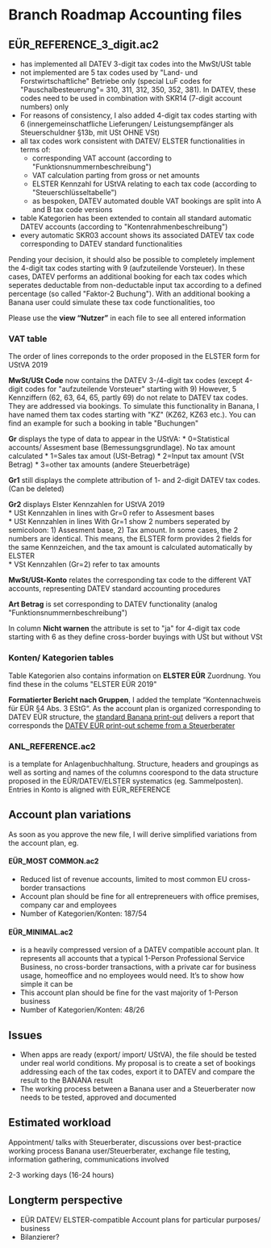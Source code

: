 # Branch Roadmap Accounting files

## EÜR_REFERENCE_3_digit.ac2

* has implemented all DATEV 3-digit tax codes into the MwSt/USt table
* not implemented are 5 tax codes used by "Land- und Forstwirtschaftliche" Betriebe only (special LuF codes for "Pauschalbesteuerung"= 310, 311, 312, 350, 352, 381). In DATEV, these codes need to be used in combination with SKR14 (7-digit account numbers) only
* For reasons of consistency, I also added 4-digit tax codes starting with 6 (innergemeinschatfliche Lieferungen/ Leistungsempfänger als Steuerschuldner §13b, mit USt OHNE VSt)
* all tax codes work consistent with DATEV/ ELSTER functionalities in terms of:
    * corresponding VAT account (according to "Funktionsnummernbeschreibung")
    * VAT calculation parting from gross or net amounts
    * ELSTER Kennzahl for UStVA relating to each tax code (according to "Steuerschlüsseltabelle")
    * as bespoken, DATEV automated double VAT bookings are split into A and B tax code versions 
* table Kategorien has been extended to contain all standard automatic DATEV accounts (according to "Kontenrahmenbeschreibung")
* every automatic SKR03 account shows its associated DATEV tax code corresponding to DATEV standard functionalities    

Pending your decision, it should also be possible to completely implement the 4-digit tax codes starting with 9 (aufzuteilende Vorsteuer). In these cases, DATEV performs an additional booking for each tax codes which seperates deductable from non-deductable input tax according to a defined percentage (so called "Faktor-2 Buchung"). With an additional booking a Banana user could simulate these tax code functionalities, too

Please use the **view “Nutzer”** in each file to see all entered information    

### VAT table   

The order of lines correponds to the order proposed in the ELSTER form for UStVA 2019

**MwSt/USt Code** now contains the DATEV 3-/4-digit tax codes (except 4-digit codes for "aufzuteilende Vorsteuer" starting with 9)
However, 5 Kennziffern (62, 63, 64, 65, partly 69) do not relate to DATEV tax codes. They are addressed via bookings. To simulate this functionality in Banana, I have named them tax codes starting with "KZ" (KZ62, KZ63 etc.). You can find an example for such a booking in table "Buchungen"

**Gr** displays the type of data to appear in the UStVA:
    * 0=Statistical accounts/ Assesment base (Bemessungsgrundlage). No tax amount calculated
    * 1=Sales tax amout (USt-Betrag)
    * 2=Input tax amount (VSt Betrag)
    * 3=other tax amounts (andere Steuerbeträge)

**Gr1** still displays the complete attribution of 1- and 2-digit DATEV tax codes. (Can be deleted)

**Gr2** displays Elster Kennzahlen for UStVA 2019   
    * USt Kennzahlen in lines with Gr=0 refer to Assesment bases       
    * USt Kennzahlen in lines With Gr=1 show 2 numbers seperated by semicoloon: 1) Assesment base, 2) Tax amount. In some cases, the 2 numbers are identical. This means, the ELSTER form provides 2 fields for the same Kennzeichen, and the tax amount is calculated automatically by ELSTER     
    * VSt Kennzahlen (Gr=2) refer to tax amounts   
    
**MwSt/USt-Konto** relates the corresponding tax code to the different VAT accounts, representing DATEV standard accounting procedures

**Art Betrag** is set corresponding to DATEV functionality (analog "Funktionsnummernbeschreibung")

In column **Nicht warnen** the attribute is set to "ja" for 4-digit tax code starting with 6 as they define cross-border buyings with USt but without VSt


### Konten/ Kategorien tables

Table Kategorien also contains information on **ELSTER EÜR** Zuordnung. You find these in the colums "ELSTER EÜR 2019"

**Formatierter Bericht nach Gruppen**, I added the template “Kontennachweis für EÜR §4 Abs. 3 EStG“. As the account plan is organized corresponding to DATEV EÜR structure, the [standard Banana print-out](https://github.com/RobertUlb/Germany/blob/patch-1/E%C3%9CRDossier/1_Accounting%20File%20E%C3%9CR%20and%20Anlagenspiegel/E%C3%9CR%20Printout%20from%20Banana.pdf "Example") delivers a report that corresponds the [DATEV EÜR print-out scheme from a Steuerberater](https://github.com/RobertUlb/Germany/blob/patch-1/E%C3%9CRDossier/1_Accounting%20File%20E%C3%9CR%20and%20Anlagenspiegel/DATEV%20E%C3%9CR%20Examples/E%C3%9CR%20DATEV%20Beispiel%20StB%20Heiko%20Primas.pdf "Example Heiko Primas")


### ANL_REFERENCE.ac2
is a template for Anlagenbuchhaltung. Structure, headers and groupings as well as sorting and names of the columns coorespond to the data structure proposed in the EÜR/DATEV/ELSTER systematics (eg. Sammelposten). Entries in Konto is aligned with EÜR_REFERENCE


## Account plan variations
As soon as you approve the new file, I will derive simplified variations from the account plan, eg.

#### EÜR_MOST COMMON.ac2
* Reduced list of revenue accounts, limited to most common EU cross-border transactions
* Account plan should be fine for all entrepreneuers with office premises, company car and employees
* Number of Kategorien/Konten: 187/54

#### EÜR_MINIMAL.ac2
* is a heavily compressed version of a DATEV compatible account plan. It represents all accounts that a typical 1-Person Professional Service Business, no cross-border transactions, with a private car for business usage, homeoffice and no employees would need. It’s to show how simple it can be
* This account plan should be fine for the vast majority of 1-Person business
* Number of Kategorien/Konten: 48/26


## Issues
* When apps are ready (export/ import/ UStVA), the file should be tested under real world conditions. My proposal is to create a set of bookings addressing each of the tax codes, export it to DATEV and compare the result to the BANANA result
* The working process between a Banana user and a Steuerberater now needs to be tested, approved and documented


## Estimated workload
Appointment/ talks with Steuerberater, discussions over best-practice working process Banana user/Steuerberater, exchange file testing, information gathering, communications involved

2-3 working days (16-24 hours)

## Longterm perspective
* EÜR DATEV/ ELSTER-compatible Account plans for particular purposes/ business
* Bilanzierer?






